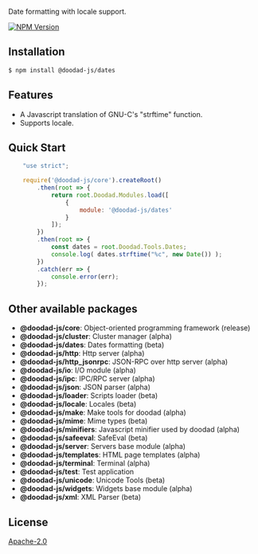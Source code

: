 Date formatting with locale support.

[![NPM Version][npm-image]][npm-url]
 
## Installation

```bash
$ npm install @doodad-js/dates
```

## Features

  -  A Javascript translation of GNU-C's "strftime" function.
  -  Supports locale.

## Quick Start

```js
	"use strict";

	require('@doodad-js/core').createRoot()
		.then(root => {
			return root.Doodad.Modules.load([
				{
					module: '@doodad-js/dates'
				}
			]);
		})
	    .then(root => {
			const dates = root.Doodad.Tools.Dates;
			console.log( dates.strftime("%c", new Date()) );
		})
		.catch(err => {
			console.error(err);
		});
```

## Other available packages

  - **@doodad-js/core**: Object-oriented programming framework (release)
  - **@doodad-js/cluster**: Cluster manager (alpha)
  - **@doodad-js/dates**: Dates formatting (beta)
  - **@doodad-js/http**: Http server (alpha)
  - **@doodad-js/http_jsonrpc**: JSON-RPC over http server (alpha)
  - **@doodad-js/io**: I/O module (alpha)
  - **@doodad-js/ipc**: IPC/RPC server (alpha)
  - **@doodad-js/json**: JSON parser (alpha)
  - **@doodad-js/loader**: Scripts loader (beta)
  - **@doodad-js/locale**: Locales (beta)
  - **@doodad-js/make**: Make tools for doodad (alpha)
  - **@doodad-js/mime**: Mime types (beta)
  - **@doodad-js/minifiers**: Javascript minifier used by doodad (alpha)
  - **@doodad-js/safeeval**: SafeEval (beta)
  - **@doodad-js/server**: Servers base module (alpha)
  - **@doodad-js/templates**: HTML page templates (alpha)
  - **@doodad-js/terminal**: Terminal (alpha)
  - **@doodad-js/test**: Test application
  - **@doodad-js/unicode**: Unicode Tools (beta)
  - **@doodad-js/widgets**: Widgets base module (alpha)
  - **@doodad-js/xml**: XML Parser (beta)
  
## License

  [Apache-2.0][license-url]

[npm-image]: https://img.shields.io/npm/v/@doodad-js/dates.svg
[npm-url]: https://npmjs.org/package/@doodad-js/dates
[license-url]: http://opensource.org/licenses/Apache-2.0